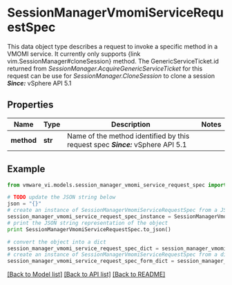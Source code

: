 # SessionManagerVmomiServiceRequestSpec

This data object type describes a request to invoke a specific method in a VMOMI service.  It currently only supports {link vim.SessionManager#cloneSession} method. The GenericServiceTicket.id returned from *SessionManager.AcquireGenericServiceTicket* for this request can be use for *SessionManager.CloneSession* to clone a session  ***Since:*** vSphere API 5.1 

## Properties
Name | Type | Description | Notes
------------ | ------------- | ------------- | -------------
**method** | **str** | Name of the method identified by this request spec  ***Since:*** vSphere API 5.1  | 

## Example

```python
from vmware_vi.models.session_manager_vmomi_service_request_spec import SessionManagerVmomiServiceRequestSpec

# TODO update the JSON string below
json = "{}"
# create an instance of SessionManagerVmomiServiceRequestSpec from a JSON string
session_manager_vmomi_service_request_spec_instance = SessionManagerVmomiServiceRequestSpec.from_json(json)
# print the JSON string representation of the object
print SessionManagerVmomiServiceRequestSpec.to_json()

# convert the object into a dict
session_manager_vmomi_service_request_spec_dict = session_manager_vmomi_service_request_spec_instance.to_dict()
# create an instance of SessionManagerVmomiServiceRequestSpec from a dict
session_manager_vmomi_service_request_spec_form_dict = session_manager_vmomi_service_request_spec.from_dict(session_manager_vmomi_service_request_spec_dict)
```
[[Back to Model list]](../README.md#documentation-for-models) [[Back to API list]](../README.md#documentation-for-api-endpoints) [[Back to README]](../README.md)


